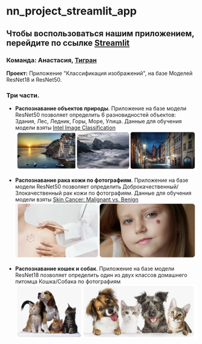 # nn_project_streamlit_app

## Чтобы воспользоваться нашим приложением, перейдите по ссылке [Streamlit](https://nnprojectappapp-qpchksprbxet6mkbgb8eac.streamlit.app/)

### Команда: Анастасия, [Тигран](https://github.com/SoloYolo7)

**Проект:** Приложение "Классификация изображений", на базе Моделей ResNet18 и ResNet50.
### Три части.
* **Распознавание объектов природы**. Приложение на базе модели ResNet50 позволяет определить 6 разновидностей объектов: Здания, Лес, Ледник, Горы, Море, Улица. Данные для обучения модели взяты [Intel Image Classification](https://www.kaggle.com/datasets/puneet6060/intel-image-classification)
  ![картинка](images/flora.png)
  
* **Распознавание рака кожи по фотографиям**. Приложение на базе модели ResNet50 позволяет определить Доброкачественный/Злокачественный рак кожи по фотографиям. Данные для обучения модели взяты [Skin Cancer: Malignant vs. Benign](https://www.kaggle.com/datasets/fanconic/skin-cancer-malignant-vs-benign?datasetId=174469&searchQuery=pyt)
  ![картинка](images/skin.png)
  
* **Распознавание кошек и собак**. Приложение на базе модели ResNet18 позволяет определить один из двух классов домашнего питомца Кошка/Собака по фотографиям
  ![картинка](images/dogs_cats.png)
